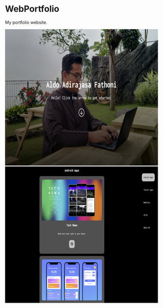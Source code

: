 # WebPortfolio

My portfolio website.

<div align="center">
  <img src="./assets/img/preview1.png" height="450" />
  <img src="./assets/img/preview2.png" height="450" />
</div>